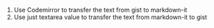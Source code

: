 1. Use Codemirror to transfer the text from gist to markdown-it
2. Use just textarea value to transfer the text from markdown-it to gist